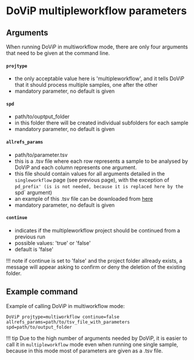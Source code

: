 # DoViP multipleworkflow parameters 

## Arguments
When running DoViP in multiworkflow mode, there are only four arguments that need to be given at the command line.

#### `projtype`
  * the only acceptable value here is 'multipleworkflow', and it tells DoViP that it should process multiple samples, one after the other
  * mandatory parameter, no default is given

#### `spd`
  * path/to/ouptput_folder
  * in this folder there will be created individual subfolders for each sample
  * mandatory parameter, no default is given

#### `allrefs_params`
  * path/to/parameter.tsv
  * this is a .tsv file where each row represents a sample to be analysed by DoViP and each column represents one argument. 
  * this file should contain values for all arguments detailed in the `singleworkflow` page (see previous page), with the exception of `pd_prefix' (is is not needed, because it is replaced here by the `spd` argument)
  * an example of this .tsv file can be downloaded from [here](inrefs_params.tsv)
  * mandatory parameter, no default is given

#### `continue`
  * indicates if the multipleworkflow project should be continued from a previous run
  * possible values: 'true' or 'false'
  * default is 'false'

!!! note 
    if continue is set to 'false' and the project folder allready exists, a message will appear asking to confirm or deny the deletion of the existing folder.

## Example command
Example of calling DoViP in multiworkflow mode:
```
DoViP projtype=multiworkflow continue=false allrefs_params=path/to/tsv_file_with_parameters spd=path/to/output_folder
```

!!! tip
    Due to the high number of arguments needed by DoViP, it is easier to call it in `multipleworkflow` mode even when running one single sample, because in this mode most of parameters are given as a .tsv file. 